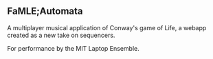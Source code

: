 ## FaMLE;Automata

A multiplayer musical application of Conway's game of Life, a webapp created as a new take on sequencers.

For performance by the MIT Laptop Ensemble.
